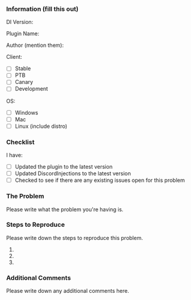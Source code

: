 ### Information (fill this out)

DI Version: 

Plugin Name:

Author (mention them):

Client:
 - [ ] Stable
 - [ ] PTB
 - [ ] Canary
 - [ ] Development

OS:
 - [ ] Windows
 - [ ] Mac
 - [ ] Linux (include distro)

### Checklist

I have:
 - [ ] Updated the plugin to the latest version
 - [ ] Updated DiscordInjections to the latest version
 - [ ] Checked to see if there are any existing issues open for this problem

### The Problem

Please write what the problem you're having is.

### Steps to Reproduce

Please write down the steps to reproduce this problem.

1. 
2. 
3. 

### Additional Comments

Please write down any additional comments here.
